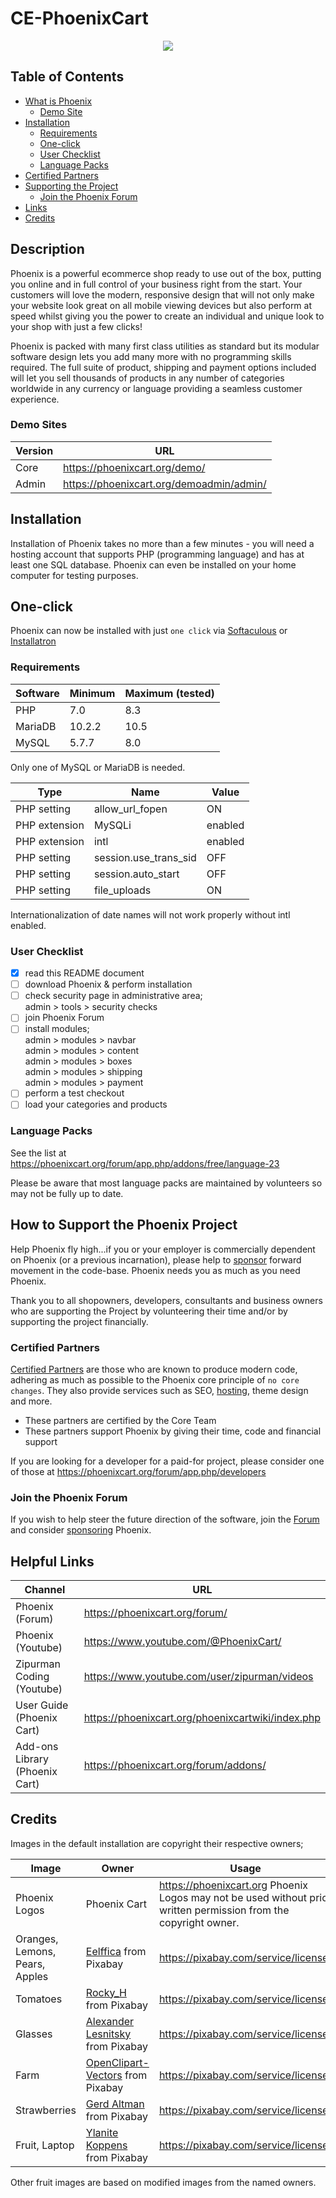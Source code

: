 # CE-PhoenixCart

<p align="center">
  <img src="https://raw.githubusercontent.com/CE-PhoenixCart/PhoenixCart/master/.github/ce-phoenix.png">
</p>

## Table of Contents

* [What is Phoenix](https://github.com/CE-PhoenixCart/PhoenixCart?tab=readme-ov-file#description)
  - [Demo Site](https://github.com/CE-PhoenixCart/PhoenixCart?tab=readme-ov-file#demo-sites)
* [Installation](https://github.com/CE-PhoenixCart/PhoenixCart?tab=readme-ov-file#installation)
  - [Requirements](https://github.com/CE-PhoenixCart/PhoenixCart?tab=readme-ov-file#requirements)
  - [One-click](https://github.com/CE-PhoenixCart/PhoenixCart?tab=readme-ov-file#one-click)
  - [User Checklist](https://github.com/CE-PhoenixCart/PhoenixCart?tab=readme-ov-file#user-checklist)  
  - [Language Packs](https://github.com/CE-PhoenixCart/PhoenixCart?tab=readme-ov-file#language-packs)
* [Certified Partners](https://github.com/CE-PhoenixCart/PhoenixCart?tab=readme-ov-file#certified-partners)
* [Supporting the Project](https://github.com/CE-PhoenixCart/PhoenixCart?tab=readme-ov-file#how-to-support-the-phoenix-project)
  - [Join the Phoenix Forum](https://github.com/CE-PhoenixCart/PhoenixCart?tab=readme-ov-file#join-the-phoenix-forum)
* [Links](https://github.com/CE-PhoenixCart/PhoenixCart?tab=readme-ov-file#helpful-links)
* [Credits](https://github.com/CE-PhoenixCart/PhoenixCart?tab=readme-ov-file#credits)

## Description

Phoenix is a powerful ecommerce shop ready to use out of the box, putting you online and in full control of your business right from the start.  Your customers will love the modern, responsive design that will not only make your website look great on all mobile viewing devices but also perform at speed whilst giving you the power to create an individual and unique look to your shop with just a few clicks!

Phoenix is packed with many first class utilities as standard but its modular software design lets you add many more with no programming skills required. The full suite of product, shipping and payment options included will let you sell thousands of products in any number of categories worldwide in any currency or language providing a seamless customer experience.

### Demo Sites

Version | URL
------- | ---
Core|https://phoenixcart.org/demo/  
Admin|https://phoenixcart.org/demoadmin/admin/

## Installation

Installation of Phoenix takes no more than a few minutes - you will need a hosting account that supports PHP (programming language) and has at least one SQL database.  Phoenix can even be installed on your home computer for testing purposes.

## One-click

Phoenix can now be installed with just `one click` via [Softaculous](http://www.softaculous.com/apps/ecommerce/CE_Phoenix) or [Installatron](https://installatron.com/cephoenixcart/)

### Requirements

Software | Minimum | Maximum (tested)
-------- | ------- | ----------------
PHP | 7.0 | 8.3
MariaDB | 10.2.2 | 10.5
MySQL | 5.7.7 | 8.0

Only one of MySQL or MariaDB is needed.  

Type | Name | Value
---- | ---- | -----
PHP setting | allow_url_fopen | ON
PHP extension | MySQLi | enabled
PHP extension | intl | enabled
PHP setting | session.use_trans_sid | OFF
PHP setting | session.auto_start | OFF
PHP setting | file_uploads | ON

Internationalization of date names will not work properly without intl enabled.

### User Checklist

- [x] read this README document
- [ ] download Phoenix & perform installation
- [ ] check security page in administrative area;  
      admin > tools > security checks
- [ ] join Phoenix Forum
- [ ] install modules;  
      admin > modules > navbar<br>
      admin > modules > content<br>
      admin > modules > boxes<br>
      admin > modules > shipping<br>
      admin > modules > payment
- [ ] perform a test checkout
- [ ] load your categories and products

### Language Packs

See the list at https://phoenixcart.org/forum/app.php/addons/free/language-23

Please be aware that most language packs are maintained by volunteers so may not be fully up to date.

## How to Support the Phoenix Project

Help Phoenix fly high...if you or your employer is commercially dependent on Phoenix (or a previous incarnation), please help to [sponsor](https://phoenixcart.org/phoenix_gopro.php) forward movement in the code-base. Phoenix needs you as much as you need Phoenix.

Thank you to all shopowners, developers, consultants and business owners who are supporting the Project by volunteering their time and/or by supporting the project financially.

### Certified Partners

[Certified Partners](https://phoenixcart.org/forum/viewforum.php?f=22) are those who are known to produce modern code, adhering as much as possible to the Phoenix core principle of `no core changes`. They also provide services such as SEO, [hosting](https://phoenixcart.org/forum/app.php/hosting), theme design and more.

* These partners are certified by the Core Team
* These partners support Phoenix by giving their time, code and financial support

If you are looking for a developer for a paid-for project, please consider one of those at https://phoenixcart.org/forum/app.php/developers

### Join the Phoenix Forum

If you wish to help steer the future direction of the software, join the [Forum](https://phoenixcart.org/forum/) and consider [sponsoring](https://phoenixcart.org/phoenix_gopro.php) Phoenix.

## Helpful Links

Channel | URL 
------------ | -------------
Phoenix (Forum) | https://phoenixcart.org/forum/
Phoenix (Youtube) | https://www.youtube.com/@PhoenixCart/
Zipurman Coding (Youtube) | https://www.youtube.com/user/zipurman/videos
User Guide (Phoenix Cart) | https://phoenixcart.org/phoenixcartwiki/index.php
Add-ons Library (Phoenix Cart) | https://phoenixcart.org/forum/addons/

## Credits

Images in the default installation are copyright their respective owners;

Image | Owner | Usage
------------ | ------------- | -------------
Phoenix Logos | Phoenix Cart | https://phoenixcart.org Phoenix Logos may not be used without prior written permission from the copyright owner.
Oranges, Lemons, Pears, Apples | [Eelffica](https://pixabay.com/users/eelffica-52436/) from Pixabay | https://pixabay.com/service/license/
Tomatoes | [Rocky_H](https://pixabay.com/users/rocky_h-11790006/) from Pixabay | https://pixabay.com/service/license/
Glasses | [Alexander Lesnitsky](https://pixabay.com/users/alles-2597842/) from Pixabay | https://pixabay.com/service/license/
Farm | [OpenClipart-Vectors](https://pixabay.com/users/openclipart-vectors-30363/) from Pixabay | https://pixabay.com/service/license/
Strawberries | [Gerd Altman](https://pixabay.com/users/geralt-9301/) from Pixabay | https://pixabay.com/service/license/
Fruit, Laptop | [Ylanite Koppens](https://pixabay.com/users/nietjuhart-30460544/) from Pixabay | https://pixabay.com/service/license/

Other fruit images are based on modified images from the named owners.
